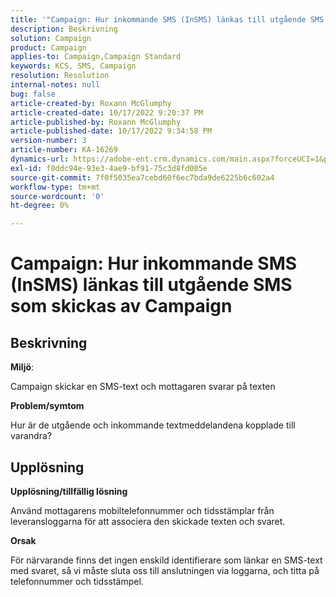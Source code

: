 ```yaml
---
title: '"Campaign: Hur inkommande SMS (InSMS) länkas till utgående SMS som skickas av Campaign'''
description: Beskrivning
solution: Campaign
product: Campaign
applies-to: Campaign,Campaign Standard
keywords: KCS, SMS, Campaign
resolution: Resolution
internal-notes: null
bug: false
article-created-by: Roxann McGlumphy
article-created-date: 10/17/2022 9:20:37 PM
article-published-by: Roxann McGlumphy
article-published-date: 10/17/2022 9:34:58 PM
version-number: 3
article-number: KA-16269
dynamics-url: https://adobe-ent.crm.dynamics.com/main.aspx?forceUCI=1&pagetype=entityrecord&etn=knowledgearticle&id=18fa3e88-614e-ed11-bba2-00224808679b
exl-id: f0ddc94e-93e3-4ae9-bf91-75c3d8fd005e
source-git-commit: 7f0f5035ea7cebd60f6ec7bda9de6225b6c602a4
workflow-type: tm+mt
source-wordcount: '0'
ht-degree: 0%

---
```


# Campaign: Hur inkommande SMS (InSMS) länkas till utgående SMS som skickas av Campaign

## Beskrivning


<b>Miljö</b>:

Campaign skickar en SMS-text och mottagaren svarar på texten

<b>Problem/symtom</b>

Hur är de utgående och inkommande textmeddelandena kopplade till varandra?


## Upplösning


<b>Upplösning/tillfällig lösning</b>

Använd mottagarens mobiltelefonnummer och tidsstämplar från leveransloggarna för att associera den skickade texten och svaret.

<b>Orsak</b>

För närvarande finns det ingen enskild identifierare som länkar en SMS-text med svaret, så vi måste sluta oss till anslutningen via loggarna, och titta på telefonnummer och tidsstämpel.
